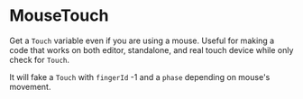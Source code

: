 # MouseTouch

Get a `Touch` variable even if you are using a mouse. Useful for making a code that works on both editor, standalone, and real touch device while only check for `Touch`.

It will fake a `Touch` with `fingerId` -1 and a `phase` depending on mouse's movement.